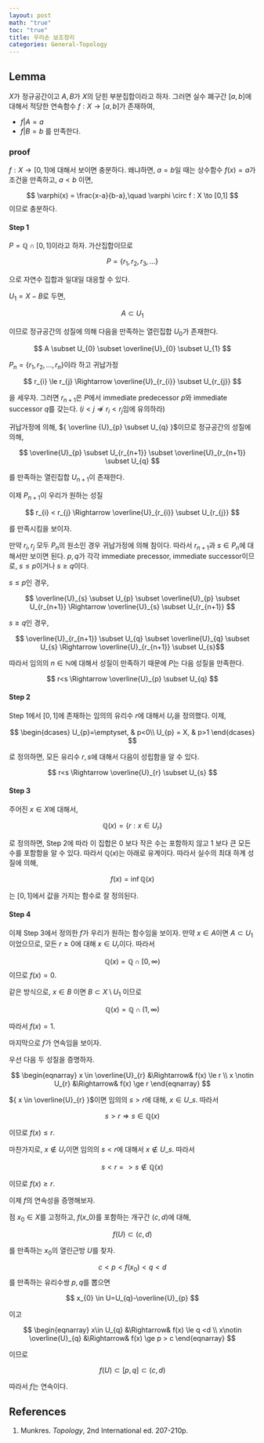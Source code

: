 ```yaml
---
layout: post
math: "true"
toc: "true"
title: 우리손 보조정리
categories: General-Topology
---
```

## Lemma

${ X }$가 정규공간이고 ${ A,B }$가 ${ X }$의 닫힌 부분집합이라고 하자. 그러면 실수 폐구간 ${ [a,b] }$에 대해서 적당한 연속함수 ${ f: X \to [a,b]  }$가 존재하여,
- ${ f|A = a }$
- ${ f|B = b }$
를 만족한다.

### proof

${ f: X \to [0,1] }$에 대해서 보이면 충분하다. 왜냐하면, ${ a=b }$일 때는 상수함수 ${ f(x)=a }$가 조건을 만족하고, ${ a<b }$ 이면,

$$ \varphi(x) = \frac{x-a}{b-a},\quad \varphi \circ f : X \to [0,1] $$
이므로 충분하다.


#### Step 1

${ P = \mathbb{Q}\cap [0,1] }$이라고 하자. 가산집합이므로

$$ P=\{ r_{1},r_{2},r_{3}, \dots \} $$

으로 자연수 집합과 일대일 대응할 수 있다.

${ U_{1} = X-B}$로  두면,

$$ A \subset U_{1} $$

이므로 정규공간의 성질에 의해 다음을 만족하는 열린집합 ${ U_{0} }$가 존재한다.

$$ A \subset U_{0} \subset \overline{U}_{0} \subset U_{1} $$

${ P_{n}=\{ r_{1},r_{2},\dots,r_{n} \} }$이라 하고 귀납가정

$$ r_{i} \le r_{j} \Rightarrow \overline{U}_{r_{i}} \subset  U_{r_{j}} $$

을 세우자. 그러면 ${ r_{n+1} }$은 ${ P }$에서 immediate predecessor ${ p }$와 immediate successor ${ q }$를 갖는다. (${ i<j \nRightarrow r_{i} < r_{j} }$임에 유의하라)

귀납가정에 의해, ${ \overline {U}_{p} \subset U_{q}  }$이므로 정규공간의 성질에 의해,

$$ \overline{U}_{p} \subset U_{r_{n+1}} \subset \overline{U}_{r_{n+1}} \subset U_{q}  $$

를 만족하는 열린집합 ${U_{n+1}  }$이 존재한다.

이제 ${ P_{n+1} }$이 우리가 원하는 성질

$$ r_{i} < r_{j} \Rightarrow \overline{U}_{r_{i}} \subset U_{r_{j}} $$

를 만족시킴을 보이자.

만약 ${ r_{i},r_{j} }$ 모두 ${ P_{n} }$의 원소인 경우 귀납가정에 의해 참이다. 따라서 ${ r_{n+1} }$과 ${ s \in P_{n} }$에 대해서만 보이면 된다. ${ p,q }$가 각각 immediate precessor, immediate successor이므로, ${ s\le p }$이거나 ${ s \ge q }$이다.

${ s \le p }$인 경우,

$$ \overline{U}_{s} \subset U_{p} \subset \overline{U}_{p} \subset U_{r_{n+1}} \Rightarrow \overline{U}_{s} \subset U_{r_{n+1}} $$

${ s \ge q }$인 경우,

$$ \overline{U}_{r_{n+1}} \subset U_{q} \subset \overline{U}_{q} \subset U_{s} \Rightarrow \overline{U}_{r_{n+1}} \subset U_{s}$$

따라서 임의의 ${ n\in \mathbb{N} }$에 대해서 성질이 만족하기 때문에 ${ P }$는 다음 성질을 만족한다.

$$ r<s \Rightarrow \overline{U}_{p} \subset U_{q} $$

#### Step 2

Step 1에서 ${ [0,1] }$에 존재하는 임의의 유리수 ${ r }$에 대해서 ${ U_{r} }$을 정의했다. 이제,

$$ \begin{dcases} U_{p}=\emptyset, & p<0\\ U_{p} = X, & p>1 \end{dcases} $$

로 정의하면, 모든 유리수 ${ r,s }$에 대해서 다음이 성립함을 알 수 있다.

$$ r<s \Rightarrow \overline{U}_{r} \subset U_{s} $$

#### Step 3

주어진 ${ x \in X }$에 대해서,

$$ \mathbb{Q}(x) = \{ r : x \in U_{r} \} $$

로 정의하면, Step 2에 따라 이 집합은 0 보다 작은 수는 포함하지 않고 1 보다 큰 모든 수를 포함함을 알 수 있다. 따라서 ${ \mathbb{Q}(x) }$는 아래로 유계이다. 따라서 실수의 최대 하계 성질에 의해,

$$ f(x) = \inf \mathbb{Q}(x) $$

는 ${ [0,1] }$에서 값을 가지는 함수로 잘 정의된다.

#### Step 4

이제 Step 3에서 정의한 ${ f }$가 우리가 원하는 함수임을 보이자. 만약 ${ x \in A }$이면 ${ A \subset U_{1} }$이었으므로, 모든 ${ r\ge 0 }$에 대해 ${ x \in U_{r} }$이다. 따라서

$$ \mathbb{Q}(x) = \mathbb{Q} \cap [0, \infty) $$
이므로 ${ f(x) = 0 }$.

같은 방식으로, ${ x \in B }$ 이면 ${ B \subset X\setminus U_{1} }$ 이므로

$$ \mathbb{Q}(x) = \mathbb{Q} \cap (1, \infty) $$

따라서 ${ f(x) = 1 }$.

마지막으로 ${ f }$가 연속임을 보이자.

우선 다음 두 성질을 증명하자.

$$ \begin{eqnarray} x \in \overline{U}_{r} &\Rightarrow& f(x) \le r \\ x \notin U_{r} &\Rightarrow& f(x) \ge r  \end{eqnarray} $$

${ x \in \overline{U}_{r} }$이면 임의의 ${ s>r }$에 대해, ${x \in U\_{s}  }$. 따라서 

$$ s>r \Rightarrow s \in \mathbb{Q}(x) $$

이므로 ${ f(x) \le r }$.

마찬가지로, ${ x \notin U_{r} }$이면 임의의 ${ s<r }$에 대해서 ${ x \notin U\_{s} }$. 따라서

 $$ s< r => s \notin \mathbb{Q}(x) $$

 이므로 ${ f(x) \ge r }$.

 이제 ${ f }$의 연속성을 증명해보자.

 점 ${ x_{0}\in X}$를 고정하고, ${ f(x\_{0}) }$를 포함하는 개구간 ${ (c,d) }$에 대해,

 $$ f(U) \subset (c,d) $$

 를 만족하는 ${ x_{0} }$의 열린근방 ${ U }$를 찾자.

 $$ c<p<f(x_{0})<q<d $$
 를 만족하는 유리수쌍 ${ p,q }$를 뽑으면

 $$ x_{0} \in U=U_{q}-\overline{U}_{p} $$

 이고

 $$ \begin{eqnarray} x\in U_{q} &\Rightarrow& f(x) \le q <d \\ x\notin \overline{U}_{q} &\Rightarrow& f(x) \ge p > c \end{eqnarray} $$

 이므로

 $$ f(U) \subset [p,q] \subset (c,d) $$

 따라서 ${ f }$는 연속이다.

## References

1. Munkres. *Topology*, 2nd International ed. 207-210p.